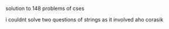 solution to 148 problems of cses

i couldnt solve two questions of strings as it involved aho corasik